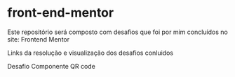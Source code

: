 # front-end-mentor
Este repositório será composto com desafios que foi por mim concluídos no site: Frontend Mentor 

Links da resolução e visualização dos desafios conluidos 

<a src="https://giovanaoliveira-14.github.io/front-end-mentor/componente-qr-code/">Desafio Componente QR code</a>